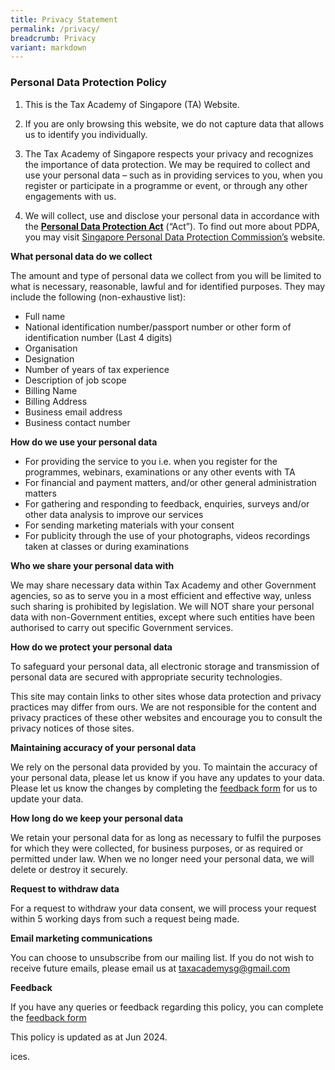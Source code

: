 ```yaml
---
title: Privacy Statement
permalink: /privacy/
breadcrumb: Privacy
variant: markdown
---
```

### **Personal Data Protection Policy**

1.  This is the Tax Academy of Singapore (TA) Website.

2.  If you are only browsing this website, we do not capture data that allows us to identify you individually.

3. The Tax Academy of Singapore respects your privacy and recognizes the importance of data protection. We may be required to collect and use your personal data – such as in providing services to you, when you register or participate in a programme or event, or through any other engagements with us.
4.  We will collect, use and disclose your personal data in accordance with the [**Personal Data Protection Act**](https://sso.agc.gov.sg/Act/PDPA2012) (“Act”). To find out more about PDPA, you may visit [Singapore Personal Data Protection Commission’s](https://www.pdpc.gov.sg/home) website.


**What personal data do we collect**

The amount and type of personal data we collect from you will be limited to what is necessary, reasonable, lawful and for identified purposes. They may include the following (non-exhaustive list):

*   Full name
*   National identification number/passport number or other form of identification number (Last 4 digits)
*   Organisation
*   Designation
*   Number of years of tax experience
*   Description of job scope
*   Billing Name
*   Billing Address
*   Business email address
*   Business contact number

**How do we use your personal data**

*   For providing the service to you i.e. when you register for the programmes, webinars, examinations or any other events with TA
*   For financial and payment matters, and/or other general administration matters
*   For gathering and responding to feedback, enquiries, surveys and/or other data analysis to improve our services
*   For sending marketing materials with your consent
*   For publicity through the use of your photographs, videos recordings taken at classes or during examinations

**Who we share your personal data with**

We may share necessary data within Tax Academy and other Government agencies, so as to serve you in a most efficient and effective way, unless such sharing is prohibited by legislation. We will NOT share your personal data with non-Government entities, except where such entities have been authorised to carry out specific Government services.

**How do we protect your personal data**

To safeguard your personal data, all electronic storage and transmission of personal data are secured with appropriate security technologies.

This site may contain links to other sites whose data protection and privacy practices may differ from ours. We are not responsible for the content and privacy practices of these other websites and encourage you to consult the privacy notices of those sites.

**Maintaining accuracy of your personal data**

We rely on the personal data provided by you. To maintain the accuracy of your personal data, please let us know if you have any updates to your data. Please let us know the changes by completing the [feedback form](https://form.gov.sg/5d2c51283703d80011e52615) for us to update your data.

**How long do we keep your personal data**

We retain your personal data for as long as necessary to fulfil the purposes for which they were collected, for business purposes, or as required or permitted under law. When we no longer need your personal data, we will delete or destroy it securely.

**Request to withdraw data**

For a request to withdraw your data consent, we will process your request within 5 working days from such a request being made.

**Email marketing communications**

You can choose to unsubscribe from our mailing list. If you do not wish to receive future emails, please email us at [taxacademysg@gmail.com](mailto:taxacademysg@gmail.com)

**Feedback**

If you have any queries or feedback regarding this policy, you can complete the [feedback form](https://form.gov.sg/5d2c51283703d80011e52615)  


This policy is updated as at Jun 2024.


ices.